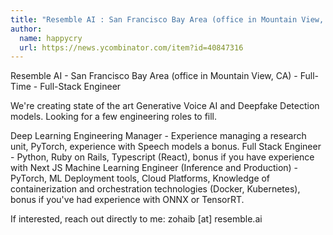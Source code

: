 ```yaml
---
title: "Resemble AI : San Francisco Bay Area (office in Mountain View, CA)"
author:
  name: happycry
  url: https://news.ycombinator.com/item?id=40847316
---
```

Resemble AI - San Francisco Bay Area (office in Mountain View, CA) - Full-Time - Full-Stack Engineer

We&#x27;re creating state of the art Generative Voice AI and Deepfake Detection models. Looking for a few engineering roles to fill.

Deep Learning Engineering Manager - Experience managing a research unit, PyTorch, experience with Speech models a bonus.
Full Stack Engineer - Python, Ruby on Rails, Typescript (React), bonus if you have experience with Next JS
Machine Learning Engineer (Inference and Production) - PyTorch, ML Deployment tools, Cloud Platforms, Knowledge of containerization and orchestration technologies (Docker, Kubernetes), bonus if you&#x27;ve had experience with ONNX or TensorRT.

If interested, reach out directly to me: zohaib [at] resemble.ai
